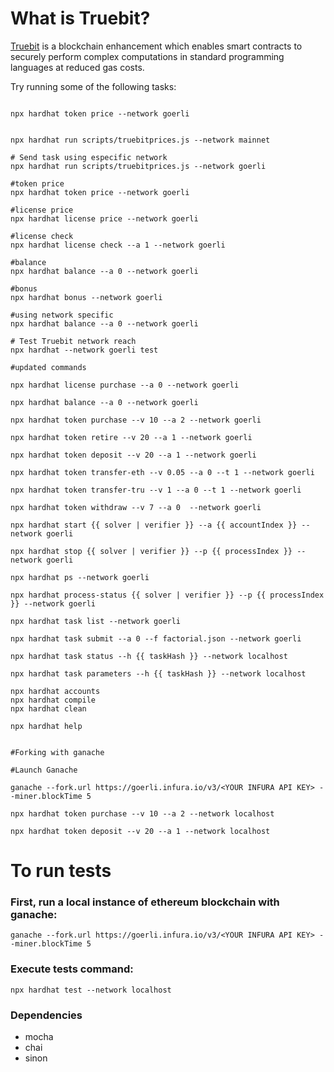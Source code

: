 # What is Truebit?
[Truebit](https://truebit.io/) is a blockchain enhancement which enables smart contracts to securely perform complex computations in standard programming languages at reduced gas costs. 


Try running some of the following tasks:

```shell

npx hardhat token price --network goerli


npx hardhat run scripts/truebitprices.js --network mainnet

# Send task using especific network  
npx hardhat run scripts/truebitprices.js --network goerli

#token price
npx hardhat token price --network goerli

#license price
npx hardhat license price --network goerli

#license check
npx hardhat license check --a 1 --network goerli

#balance
npx hardhat balance --a 0 --network goerli 

#bonus
npx hardhat bonus --network goerli

#using network specific
npx hardhat balance --a 0 --network goerli

# Test Truebit network reach
npx hardhat --network goerli test

#updated commands

npx hardhat license purchase --a 0 --network goerli

npx hardhat balance --a 0 --network goerli

npx hardhat token purchase --v 10 --a 2 --network goerli

npx hardhat token retire --v 20 --a 1 --network goerli

npx hardhat token deposit --v 20 --a 1 --network goerli

npx hardhat token transfer-eth --v 0.05 --a 0 --t 1 --network goerli

npx hardhat token transfer-tru --v 1 --a 0 --t 1 --network goerli

npx hardhat token withdraw --v 7 --a 0  --network goerli

npx hardhat start {{ solver | verifier }} --a {{ accountIndex }} --network goerli

npx hardhat stop {{ solver | verifier }} --p {{ processIndex }} --network goerli

npx hardhat ps --network goerli

npx hardhat process-status {{ solver | verifier }} --p {{ processIndex }} --network goerli

npx hardhat task list --network goerli

npx hardhat task submit --a 0 --f factorial.json --network goerli

npx hardhat task status --h {{ taskHash }} --network localhost

npx hardhat task parameters --h {{ taskHash }} --network localhost

npx hardhat accounts
npx hardhat compile
npx hardhat clean

npx hardhat help


#Forking with ganache

#Launch Ganache

ganache --fork.url https://goerli.infura.io/v3/<YOUR INFURA API KEY> --miner.blockTime 5

npx hardhat token purchase --v 10 --a 2 --network localhost

npx hardhat token deposit --v 20 --a 1 --network localhost
```


# To run tests

### First, run a local instance of ethereum blockchain with ganache:
`ganache --fork.url https://goerli.infura.io/v3/<YOUR INFURA API KEY> --miner.blockTime 5`

### Execute tests command:
`npx hardhat test --network localhost`

### Dependencies
- mocha
- chai
- sinon